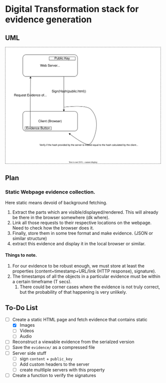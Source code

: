 # Digital Transformation stack for evidence generation

## UML
![img](flow.svg)


## Plan
### Static Webpage evidence collection.
Here static means devoid of background fetching.

1. Extract the parts which are visible/displayed/rendered.
This will already be there in the browser somewhere (dk where).
2. Link all those requests to their respective locations on the webpage.
Need to check how the browser does it.
3. Finally, store them in some tree format and make evidence. (JSON or similar structure)
4. extract this evidence and display it in the local browser or similar.


#### Things to note.
1. For our evidence to be robust enough, we must store at least the properties (content+timestamp+URL/link (HTTP response), signature).
2. The timestamps of all the objects in a particular evidence must be within a certain timeframe (T secs).
    1. There could be corner cases where the evidence is not truly correct, but the probability of that happening is very unlikely.

## To-Do List 
- [ ] Create a static HTML page and fetch evidence that contains static
  - [x] Images
  - [ ] Videos
  - [ ] Audio
- [ ] Reconstruct a viewable evidence from the serialzed version
- [ ] Save the `evidence/` as a compressed file
- [ ] Server side stuff
    - [ ] sign `content` + `public_key`
    - [ ] Add custom headers to the server
    - [ ] create multliple servers with this property
- [ ] Create a function to verify the signatures